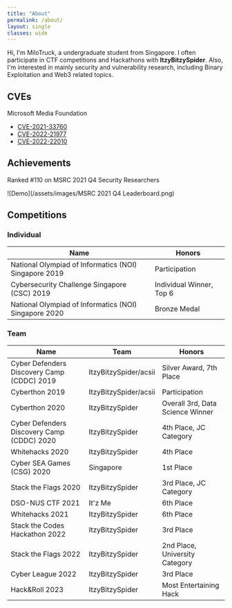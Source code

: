 ```yaml
---
title: "About"
permalink: /about/
layout: single
classes: wide
---
```


Hi, I'm MiloTruck, a undergraduate student from Singapore. I often participate in CTF competitions and Hackathons with **ItzyBitzySpider**. Also, I'm interested in mainly security and vulnerability research, including Binary Exploitation and Web3 related topics.

## CVEs

Microsoft Media Foundation
* [CVE-2021-33760](/blog/CVE-2021-33760)
* [CVE-2022-21977](/blog/CVE-2022-21977)
* [CVE-2022-22010](/blog/CVE-2022-22010)

## Achievements
Ranked #110 on MSRC 2021 Q4 Security Researchers

![Demo](/assets/images/MSRC 2021 Q4 Leaderboard.png)  


## Competitions

### Individual   

| Name                                                  | Honors                   	|
|-------------------------------------------------------|--------------------------	|
| National Olympiad of Informatics (NOI) Singapore 2019 | Participation            	|
| Cybersecurity Challenge Singapore (CSC) 2019          | Individual Winner, Top 6 	|
| National Olympiad of Informatics (NOI) Singapore 2020 | Bronze Medal            	| 


### Team   

| Name                                       | Team                  | Honors                           |
|--------------------------------------------|-----------------------|----------------------------------|
| Cyber Defenders Discovery Camp (CDDC) 2019 | ItzyBitzySpider/acsii | Silver Award, 7th Place          |
| Cyberthon 2019                             | ItzyBitzySpider/acsii | Participation                    |
| Cyberthon 2020                             | ItzyBitzySpider       | Overall 3rd, Data Science Winner |
| Cyber Defenders Discovery Camp (CDDC) 2020 | ItzyBitzySpider       | 4th Place, JC Category           |
| Whitehacks 2020                            | ItzyBitzySpider       | 4th Place                        |
| Cyber SEA Games (CSG) 2020                 | Singapore             | 1st Place                        |
| Stack the Flags 2020                       | ItzyBitzySpider       | 3rd Place, JC Category           |
| DSO-NUS CTF 2021                           | It'z Me               | 6th Place                        |
| Whitehacks 2021                            | ItzyBitzySpider       | 6th Place                        |
| Stack the Codes Hackathon 2022             | ItzyBitzySpider       | 3rd Place                        |
| Stack the Flags 2022                       | ItzyBitzySpider       | 2nd Place, University Category   |
| Cyber League 2022                          | ItzyBitzySpider       | 3rd Place                        |
| Hack&Roll 2023                             | ItzyBitzySpider       | Most Entertaining Hack           |
